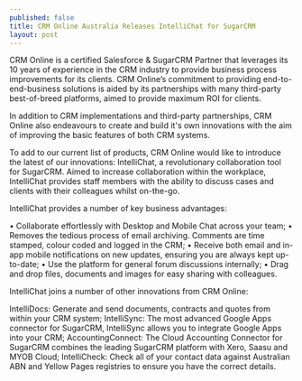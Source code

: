 ```yaml
---
published: false
title: CRM Online Australia Releases IntelliChat for SugarCRM
layout: post
---
```

CRM Online is a certified Salesforce & SugarCRM Partner that leverages its 10 years of experience in the CRM industry to provide business process improvements for its clients. CRM Online’s commitment to providing end-to-end-business solutions is aided by its partnerships with many third-party best-of-breed platforms, aimed to provide maximum ROI for clients.

In addition to CRM implementations and third-party partnerships, CRM Online also endeavours to create and build it's own innovations with the aim of improving the basic features of both CRM systems. 

To add to our current list of products, CRM Online would like to introduce the latest of our innovations: IntelliChat, a revolutionary collaboration tool for SugarCRM. Aimed to increase collaboration within the workplace, IntelliChat provides staff members with the ability to discuss cases and clients with their colleagues whilst on-the-go. 

IntelliChat provides a number of key business advantages:

• Collaborate effortlessly with Desktop and Mobile Chat across your team;
• Removes the tedious process of email archiving. Comments are time stamped, colour coded and logged in the CRM;
• Receive both email and in-app mobile notifications on new updates, ensuring you are always kept up-to-date;
• Use the platform for general forum discussions internally;
• Drag and drop files, documents and images for easy sharing with colleagues.
 

IntelliChat joins a number of other innovations from CRM Online:

IntelliDocs: Generate and send documents, contracts and quotes from within your CRM system;
IntelliSync: The most advanced Google Apps connector for SugarCRM, IntelliSync allows you to integrate Google Apps into your CRM;
AccountingConnect: The Cloud Accounting Connector for SugarCRM combines the leading SugarCRM platform with Xero, Saasu and MYOB Cloud;
IntelliCheck: Check all of your contact data against Australian ABN and Yellow Pages registries to ensure you have the correct details.